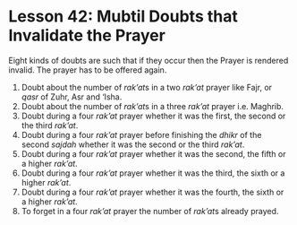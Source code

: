 Lesson 42: Mubtil Doubts that Invalidate the Prayer
===================================================

Eight kinds of doubts are such that if they occur then the Prayer is
rendered invalid. The prayer has to be offered again.  
 1. Doubt about the number of *rak’at*s in a two *rak’at* prayer like
Fajr, or *qasr* of Zuhr, Asr and ‘Isha.  
 2. Doubt about the number of *rak’at*s in a three *rak’at* prayer i.e.
Maghrib.  
 3. Doubt during a four *rak’at* prayer whether it was the first, the
second or the third *rak’at*.  
 4. Doubt during a four *rak’at* prayer before finishing the *dhikr* of
the second *sajdah* whether it was the second or the third *rak’at*.  
 5. Doubt during a four *rak’at* prayer whether it was the second, the
fifth or a higher *rak’at*.  
 6. Doubt during a four *rak’at* prayer whether it was the third, the
sixth or a higher *rak’at*.  
 7. Doubt during a four *rak’at* prayer whether it was the fourth, the
sixth or a higher *rak’at*.  
 8. To forget in a four *rak’at* prayer the number of *rak’at*s already
prayed.


